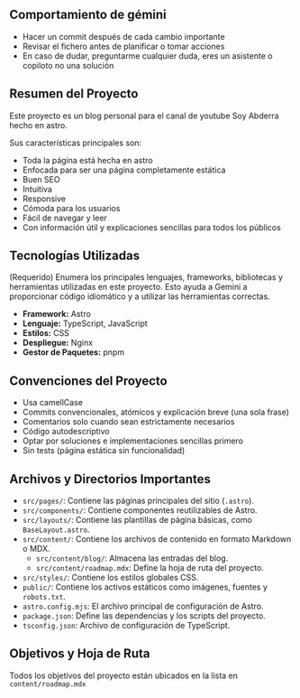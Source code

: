 ## Comportamiento de gémini

- Hacer un commit después de cada cambio importante
- Revisar el fichero antes de planificar o tomar acciones
- En caso de dudar, preguntarme cualquier duda, eres un asistente o copiloto no una solución

## Resumen del Proyecto

Este proyecto es un blog personal para el canal de youtube Soy Abderra hecho en astro.

Sus características principales son:
- Toda la página está hecha en astro
- Enfocada para ser una página completamente estática
- Buen SEO
- Intuitiva
- Responsive
- Cómoda para los usuarios
- Fácil de navegar y leer
- Con información útil y explicaciones sencillas para todos los públicos

## Tecnologías Utilizadas

(Requerido) Enumera los principales lenguajes, frameworks, bibliotecas y herramientas utilizadas en este proyecto. Esto ayuda a Gemini a proporcionar código idiomático y a utilizar las herramientas correctas.

- **Framework:** Astro
- **Lenguaje:** TypeScript, JavaScript
- **Estilos:** CSS
- **Despliegue:** Nginx
- **Gestor de Paquetes:** pnpm

## Convenciones del Proyecto

- Usa camellCase
- Commits convencionales, atómicos y explicación breve (una sola frase)
- Comentarios solo cuando sean estrictamente necesarios
- Código autodescriptivo
- Optar por soluciones e implementaciones sencillas primero
- Sin tests (página estática sin funcionalidad)

## Archivos y Directorios Importantes

- `src/pages/`: Contiene las páginas principales del sitio (`.astro`).
- `src/components/`: Contiene componentes reutilizables de Astro.
- `src/layouts/`: Contiene las plantillas de página básicas, como `BaseLayout.astro`.
- `src/content/`: Contiene los archivos de contenido en formato Markdown o MDX.
    - `src/content/blog/`: Almacena las entradas del blog.
    - `src/content/roadmap.mdx`: Define la hoja de ruta del proyecto.
- `src/styles/`: Contiene los estilos globales CSS.
- `public/`: Contiene los activos estáticos como imágenes, fuentes y `robots.txt`.
- `astro.config.mjs`: El archivo principal de configuración de Astro.
- `package.json`: Define las dependencias y los scripts del proyecto.
- `tsconfig.json`: Archivo de configuración de TypeScript.

## Objetivos y Hoja de Ruta

Todos los objetivos del proyecto están ubicados en la lista en `content/roadmap.mdx`